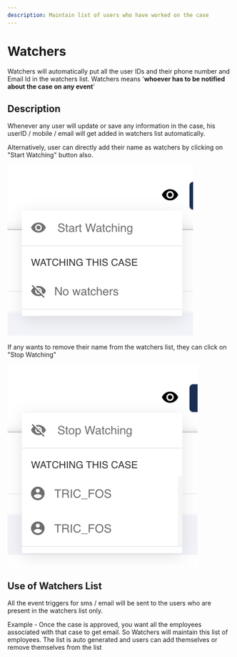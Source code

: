 ```yaml
---
description: Maintain list of users who have worked on the case
---
```


# Watchers

Watchers will automatically put all the user IDs and their phone number and Email Id in the watchers list. Watchers means '**whoever has to be notified about the case on any event**'&#x20;

## Description

Whenever any user will update or save any information in the case, his userID / mobile / email will get added in watchers list automatically.&#x20;

Alternatively, user can directly add their name as watchers by clicking on "Start Watching" button also.&#x20;

![](<../../.gitbook/assets/image (189).png>)

If any wants to remove their name from the watchers list, they can click on "Stop Watching"&#x20;

![](<../../.gitbook/assets/image (188).png>)

## Use of Watchers List

All the event triggers for sms / email will be sent to the users who are present in the watchers list only.&#x20;

Example - Once the case is approved, you want all the employees associated with that case to get email. So Watchers will maintain this list of employees. The list is auto generated and users can add themselves or remove themselves from the list
